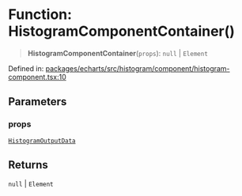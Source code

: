 # Function: HistogramComponentContainer()

> **HistogramComponentContainer**(`props`): `null` \| `Element`

Defined in: [packages/echarts/src/histogram/component/histogram-component.tsx:10](https://github.com/GeoDaCenter/openassistant/blob/994a31d776db171047aa7cd650eb798b5317f644/packages/echarts/src/histogram/component/histogram-component.tsx#L10)

## Parameters

### props

[`HistogramOutputData`](../type-aliases/HistogramOutputData.md)

## Returns

`null` \| `Element`
